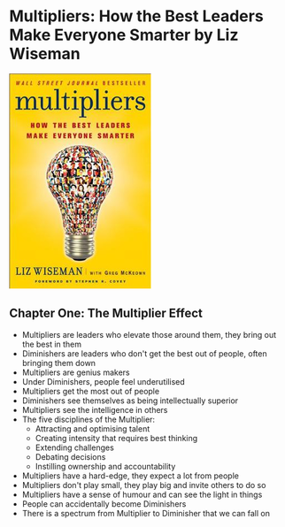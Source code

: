 # Multipliers: How the Best Leaders Make Everyone Smarter by Liz Wiseman

![Cover](./cover.jpg)

## Chapter One: The Multiplier Effect

* Multipliers are leaders who elevate those around them, they bring out the best in them
* Diminishers are leaders who don't get the best out of people, often bringing them down
* Multipliers are genius makers
* Under Diminishers, people feel underutilised
* Multipliers get the most out of people
* Diminishers see themselves as being intellectually superior
* Multipliers see the intelligence in others
* The five disciplines of the Multiplier:
  * Attracting and optimising talent
  * Creating intensity that requires best thinking
  * Extending challenges
  * Debating decisions
  * Instilling ownership and accountability
* Multipliers have a hard-edge, they expect a lot from people
* Multipliers don't play small, they play big and invite others to do so
* Multipliers have a sense of humour and can see the light in things
* People can accidentally become Diminishers
* There is a spectrum from Multiplier to Diminisher that we can fall on
